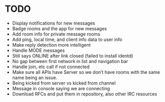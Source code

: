 # TODO
- Display notifications for new messages
- Badge rooms and the app for new messages
- Add room info for private message rooms
- Add ping, local time, and client info data to user info
- Make reply detection more intelligent
- Handle MODE messages
- Still says ONLINE after link closed (failed to install identd)
- No gap between first network in list and navigation bar
- Handle join, etc call if not connected
- Make sure all APIs have Server so we don’t have rooms with the same name being an issue.
- Being kicked from server vs kicked from channel
- Message in console saying we are connecting
- Download RFCs and put them in repository, also other IRC resources
